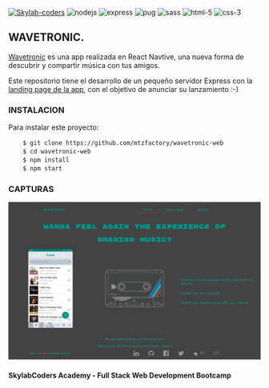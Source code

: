 [![Skylab-coders](https://mtzfactory.github.io/logos/png/skylab-coders.png)](http://www.skylabcoders.com/)
![nodejs](https://mtzfactory.github.io/logos/png-2/nodejs.png)
![express](https://mtzfactory.github.io/logos/png-2/express.png)
![pug](https://mtzfactory.github.io/logos/png-2/pug.png)
![sass](https://mtzfactory.github.io/logos/png-2/sass.png)
![html-5](https://mtzfactory.github.io/logos/png-2/html-5.png)
![css-3](https://mtzfactory.github.io/logos/png-2/css-3.png)

## WAVETRONIC.

[Wavetronic][wavetronic] es una app realizada en React Navtive, una nueva forma de descubrir y compartir música con tus amigos.

Este repositorio tiene el desarrollo de un pequeño servidor Express con la [landing page de la app][wavetronic-web], con el objetivo de anunciar su lanzamiento :-)

### INSTALACION

Para instalar este proyecto:

```bash
    $ git clone https://github.com/mtzfactory/wavetronic-web
    $ cd wavetronic-web
    $ npm install
    $ npm start
```

### CAPTURAS

![screenshot-1](screenshots/Screenshot-1.png)

#### SkylabCoders Academy - Full Stack Web Development Bootcamp

[wavetronic]:https://github.com/mtzfactory/wavetronic-mobile
[wavetronic-web]:https://wavetronic.herokuapp.com/